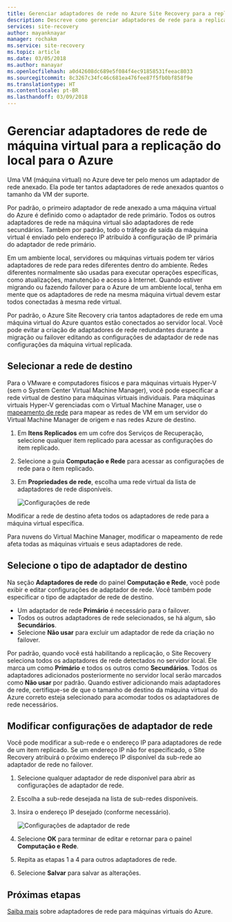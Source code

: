 ```yaml
---
title: Gerenciar adaptadores de rede no Azure Site Recovery para a replicação do local para o Azure | Microsoft Docs
description: Descreve como gerenciar adaptadores de rede para a replicação do local para o Azure com o Azure Site Recovery
services: site-recovery
author: mayanknayar
manager: rochakm
ms.service: site-recovery
ms.topic: article
ms.date: 03/05/2018
ms.author: manayar
ms.openlocfilehash: a0d42608dc689e5f084f4ec91858531feeac8033
ms.sourcegitcommit: 8c3267c34fc46c681ea476fee87f5fb0bf858f9e
ms.translationtype: HT
ms.contentlocale: pt-BR
ms.lasthandoff: 03/09/2018
---
```

# <a name="manage-virtual-machine-network-interfaces-for-on-premises-to-azure-replication"></a>Gerenciar adaptadores de rede de máquina virtual para a replicação do local para o Azure

Uma VM (máquina virtual) no Azure deve ter pelo menos um adaptador de rede anexado. Ela pode ter tantos adaptadores de rede anexados quantos o tamanho da VM der suporte.

Por padrão, o primeiro adaptador de rede anexado a uma máquina virtual do Azure é definido como o adaptador de rede primário. Todos os outros adaptadores de rede na máquina virtual são adaptadores de rede secundários. Também por padrão, todo o tráfego de saída da máquina virtual é enviado pelo endereço IP atribuído à configuração de IP primária do adaptador de rede primário.

Em um ambiente local, servidores ou máquinas virtuais podem ter vários adaptadores de rede para redes diferentes dentro do ambiente. Redes diferentes normalmente são usadas para executar operações específicas, como atualizações, manutenção e acesso à Internet. Quando estiver migrando ou fazendo failover para o Azure de um ambiente local, tenha em mente que os adaptadores de rede na mesma máquina virtual devem estar todos conectadas à mesma rede virtual.

Por padrão, o Azure Site Recovery cria tantos adaptadores de rede em uma máquina virtual do Azure quantos estão conectados ao servidor local. Você pode evitar a criação de adaptadores de rede redundantes durante a migração ou failover editando as configurações de adaptador de rede nas configurações da máquina virtual replicada.

## <a name="select-the-target-network"></a>Selecionar a rede de destino

Para o VMware e computadores físicos e para máquinas virtuais Hyper-V (sem o System Center Virtual Machine Manager), você pode especificar a rede virtual de destino para máquinas virtuais individuais. Para máquinas virtuais Hyper-V gerenciadas com o Virtual Machine Manager, use o [mapeamento de rede](site-recovery-network-mapping.md) para mapear as redes de VM em um servidor do Virtual Machine Manager de origem e nas redes Azure de destino.

1. Em **Itens Replicados** em um cofre dos Serviços de Recuperação, selecione qualquer item replicado para acessar as configurações do item replicado.

2. Selecione a guia **Computação e Rede** para acessar as configurações de rede para o item replicado.

3. Em **Propriedades de rede**, escolha uma rede virtual da lista de adaptadores de rede disponíveis.

    ![Configurações de rede](./media/site-recovery-manage-network-interfaces-on-premises-to-azure/compute-and-network.png)

Modificar a rede de destino afeta todos os adaptadores de rede para a máquina virtual específica.

Para nuvens do Virtual Machine Manager, modificar o mapeamento de rede afeta todas as máquinas virtuais e seus adaptadores de rede.

## <a name="select-the-target-interface-type"></a>Selecione o tipo de adaptador de destino

Na seção **Adaptadores de rede** do painel **Computação e Rede**, você pode exibir e editar configurações de adaptador de rede. Você também pode especificar o tipo de adaptador de rede de destino.

- Um adaptador de rede **Primário** é necessário para o failover.
- Todos os outros adaptadores de rede selecionados, se há algum, são **Secundários**.
- Selecione **Não usar** para excluir um adaptador de rede da criação no failover.

Por padrão, quando você está habilitando a replicação, o Site Recovery seleciona todos os adaptadores de rede detectados no servidor local. Ele marca um como **Primário** e todos os outros como **Secundários**. Todos os adaptadores adicionados posteriormente no servidor local serão marcados como **Não usar** por padrão. Quando estiver adicionando mais adaptadores de rede, certifique-se de que o tamanho de destino da máquina virtual do Azure correto esteja selecionado para acomodar todos os adaptadores de rede necessários.

## <a name="modify-network-interface-settings"></a>Modificar configurações de adaptador de rede

Você pode modificar a sub-rede e o endereço IP para adaptadores de rede de um item replicado. Se um endereço IP não for especificado, o Site Recovery atribuirá o próximo endereço IP disponível da sub-rede ao adaptador de rede no failover.

1. Selecione qualquer adaptador de rede disponível para abrir as configurações de adaptador de rede.

2. Escolha a sub-rede desejada na lista de sub-redes disponíveis.

3. Insira o endereço IP desejado (conforme necessário).

    ![Configurações de adaptador de rede](./media/site-recovery-manage-network-interfaces-on-premises-to-azure/network-interface-settings.png)

4. Selecione **OK** para terminar de editar e retornar para o painel **Computação e Rede**.

5. Repita as etapas 1 a 4 para outros adaptadores de rede.

6. Selecione **Salvar** para salvar as alterações.

## <a name="next-steps"></a>Próximas etapas
  [Saiba mais](../virtual-network/virtual-network-network-interface-vm.md) sobre adaptadores de rede para máquinas virtuais do Azure.
